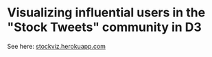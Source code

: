 # Visualizing influential users in the "Stock Tweets" community in D3

See here: [stockviz.herokuapp.com](http://stockviz.herokuapp.com)